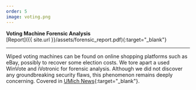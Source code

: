 ```yaml
---
order: 5
image: voting.png
---
```


**Voting Machine Forensic Analysis**  
[Report]({{ site.url }}/assets/forensic_report.pdf){:target="_blank"}

---

Wiped voting machines can be found on online shopping platforms such as eBay,
possibly to recover some election costs. 
We tore apart a used WinVote and iVotronic for forensic analysis.
Although we did not discover any groundbreaking 
security flaws, this phenomenon remains deeply concerning.
Covered in [UMich News](https://news.engin.umich.edu/2018/11/a-secure-future-for-us-elections-starts-in-the-classroom/){:target="_blank"}.
